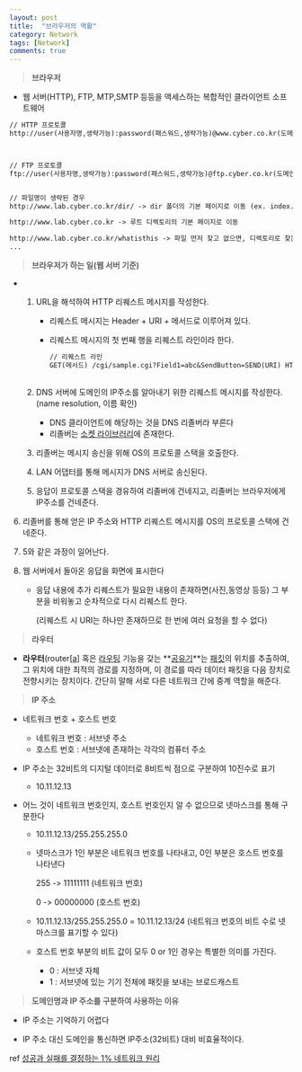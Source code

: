 ```yaml
---
layout: post
title:  "브라우저의 역활"
category: Network
tags: [Network]
comments: true
---
```




> **브라우저**

- 웹 서버(HTTP), FTP, MTP,SMTP 등등을 액세스하는 복합적인 클라이언트 소프트웨어



```markdown
// HTTP 프로토콜
http://user(사용자명,생략가능):password(패스워드,생략가능)@www.cyber.co.kr(도메인):80(포트,생략가능)/dir/file1.htm(파일경로명,디렉토리/파일명)



// FTP 프로토콜
ftp://user(사용자명,생략가능):password(패스워드,생략가능)@ftp.cyber.co.kr(도메인):21(포트,생략가능)/dir/file1.htm(파일경로명,디렉토리/파일명)


// 파일명이 생략된 경우
http://www.lab.cyber.co.kr/dir/ -> dir 폴더의 기본 페이지로 이동 (ex. index.html)

http://www.lab.cyber.co.kr -> 루트 디렉토리의 기본 페이지로 이동

http://www.lab.cyber.co.kr/whatisthis -> 파일 먼저 찾고 없으면, 디렉토리로 찾는다.
...
```



> **브라우저가 하는 일(웹 서버 기준)**

- 1. URL을 해석하여 HTTP 리퀘스트 메시지를 작성한다.

     - 리퀘스트 메시지는 Header + URI + 메서드로 이루어져 있다. 

     - 리퀘스트 메시지의 첫 번째 행을 리퀘스트 라인이라 한다.

       ```markdown
       // 리퀘스트 라인
       GET(메서드) /cgi/sample.cgi?Field1=abc&SendButton=SEND(URI) HTTP/1.1(HTTP 버전)
       																					
       ```

  

  2. DNS 서버에 도메인의 IP주소를 알아내기 위한 리퀘스트 메시지를 작성한다.<br>
      (name resolution, 이름 확인)
     
     - DNS 클라이언트에 해당하는 것을 DNS 리졸버라 부른다
     - 리졸버는 <a href="https://simsimjae.tistory.com/48">소켓 라이브러리</a>에 존재한다.
     
  3. 리졸버는 메시지 송신을 위해 OS의 프로토콜 스택을 호출한다.

  4. LAN 어댑터를 통해 메시지가 DNS 서버로 송신된다.

  5. 응답이 프로토콜 스택을 경유하여 리졸버에 건네지고, 리졸버는 브라우저에게 IP주소를 건네준다.

      
  
6. 리졸버를 통해 얻은 IP 주소와 HTTP 리퀘스트 메시지를 OS의 프로토콜 스택에 건네준다.
  
7. 5와 같은 과정이 일어난다.
  
8. 웹 서버에서 돌아온 응답을 화면에 표시한다
  
     - 응답 내용에 추가 리퀘스트가 필요한 내용이 존재하면(사진,동영상 등등) 그 부분을 비워놓고 
     순차적으로 다시 리퀘스트 한다.
  
       (리퀘스트 시 URI는 하나만 존재하므로 한 번에 여러 요청을 할 수 없다)



> **라우터**

- **라우터**(router[[a\]](https://ko.wikipedia.org/wiki/라우터#cite_note-2) 혹은 [라우팅](https://ko.wikipedia.org/wiki/라우팅) 기능을 갖는 **[공유기](https://ko.wikipedia.org/wiki/공유기)**는 [패킷](https://ko.wikipedia.org/wiki/패킷)의 위치를 추출하여, 그 위치에 대한 최적의 경로를 지정하며, 이 경로를 따라 데이터 패킷을 다음 장치로 전향시키는 장치이다.
  간단히 말해 서로 다른 네트워크 간에 중계 역할을 해준다.



> **IP 주소**

- 네트워크 번호 + 호스트 번호
  - 네트워크 번호 : 서브넷 주소
  - 호스트 번호 : 서브넷에 존재하는 각각의 컴퓨터 주소

- IP 주소는 32비트의 디지털 데이터로 8비트씩 점으로 구분하여 10진수로 표기

  - 10.11.12.13

- 어느 것이 네트워크 번호인지, 호스트 번호인지 알 수 없으므로 넷마스크를 통해 구분한다

  - 10.11.12.13/255.255.255.0

  - 넷마스크가 1인 부분은 네트워크 번호를 나타내고, 0인 부분은 호스트 번호를 나타낸다

    255 -> 11111111 (네트워크 번호)

    0 -> 00000000 (호스트 번호)

  - 10.11.12.13/255.255.255.0 = 10.11.12.13/24 (네트워크 번호의 비트 수로 넷마스크를 표기할 수 있다)

  - 호스트 번호 부분의 비트 값이 모두 0 or 1인 경우는 특별한 의미를 가진다.

    - 0 : 서브넷 자체
    - 1 : 서브넷에 있는 기기 전체에 패킷을 보내는 브로드캐스트



> **도메인명과 IP 주소를 구분하여 사용하는 이유**

- IP 주소는 기억하기 어렵다

- IP 주소 대신 도메인을 통신하면 IP주소(32비트) 대비 비효율적이다.




ref <a href="https://www.aladin.co.kr/shop/wproduct.aspx?ItemId=163484025">성공과 실패를 결정하는 1% 네트워크 원리</a>

